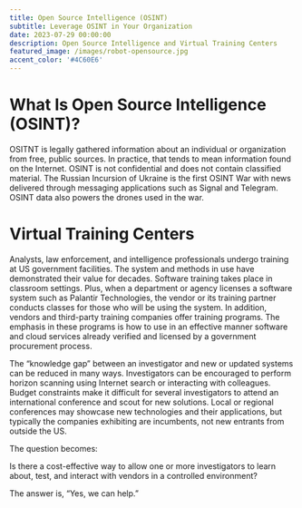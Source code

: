 ```yaml
---
title: Open Source Intelligence (OSINT)
subtitle: Leverage OSINT in Your Organization
date: 2023-07-29 00:00:00
description: Open Source Intelligence and Virtual Training Centers
featured_image:	/images/robot-opensource.jpg
accent_color: '#4C60E6'
---
```


# What Is Open Source Intelligence (OSINT)?

OSITNT is legally gathered information about an individual or organization from free, public sources. In practice, that tends to mean information found on the Internet. OSINT is not confidential and does not contain classified material. The Russian Incursion of Ukraine is the first OSINT War with news delivered through messaging applications such as Signal and Telegram. OSINT data also powers the drones used in the war.

# Virtual Training Centers

Analysts, law enforcement, and intelligence professionals undergo training at US government facilities. The system and methods in use have demonstrated their value for decades. Software training takes place in classroom settings. Plus, when a department or agency licenses a software system such as Palantir Technologies, the vendor or its training partner conducts classes for those who will be using the system. In addition, vendors and third-party training companies offer training programs. The emphasis in these programs is how to use in an effective manner software and cloud services already verified and licensed by a government procurement process.

The “knowledge gap” between an investigator and new or updated systems can be reduced in many ways. Investigators can be encouraged to perform horizon scanning using Internet search or interacting with colleagues. Budget constraints make it difficult for several investigators to attend an international conference and scout for new solutions. Local or regional conferences may showcase new technologies and their applications, but typically
the companies exhibiting are incumbents, not new entrants from outside the US.

The question becomes:

Is there a cost-effective way to allow one or more
investigators to learn about, test, and interact with
vendors in a controlled environment?

The answer is, “Yes, we can help.” 